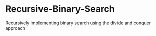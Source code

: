 # Recursive-Binary-Search
Recursively implementing binary search using the divide and conquer approach
